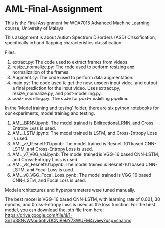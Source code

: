 # AML-Final-Assignment

This is the Final Assignment for WOA7015 Advanced Machine Learning course, University of Malaya

This assignment is about Autism Spectrum Disorders (ASD) Classification, specifically in hand flapping characteristics classification.


Files:
1. extract.py: The code used to extract frames from videos.
2. resize_normalize.py: The code used to perform resizing and normalization of the frames.
3. Augment.py: The code used to perform data augmentation.
4. main.py: The code used to get the new, unseen input video, and output a final prediction for the input video. Uses extract.py, resize_normalize.py, and post-modelling.py.
5. post-modelling.py: The code for post-modelling pipeline.


In the 'Model training and testing' folder, there are six python notebooks for our experiments, model training and testing.
1. AML_BRNN.ipynb: The model trained is Bidirectional_RNN, and Cross Entropy Loss is used.
2. AML_LSTM.ipynb: The model trained is LSTM, and Cross-Entropy Loss is used.
3. AML_v7_Resnet101.ipynb: The model trained is Resnet-101 based CNN-LSTM, and Cross-Entropy Loss is used.
4. AML_v7_VGG_val.ipynb: The model trained is VGG-16 based CNN-LSTM, and Cross-Entropy Loss is used.
5. AML_v8_Resnet101.ipynb: The model trained is Resnet-101 based CNN-LSTM, and Focal Loss is used.
6. AML_v8_VGG_Focal_Loss.ipynb: The model trained is VGG-16 based CNN-LSTM, and Focal Loss is used.

Model architectures and hyperparameters were tuned manually.


The best model is VGG-16 based CNN-LSTM, with learning rate of 0.001, 30 epochs, and Cross-Entropy Loss is used as the loss function.
For the best model, you can download the .pth file from here: https://drive.google.com/file/d/1-3nzg38NvWVbu5phvDCNiBeNY73WUFM4/view?usp=sharing
